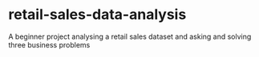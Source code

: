 # retail-sales-data-analysis
A beginner project analysing a retail sales dataset and asking and solving three business problems
